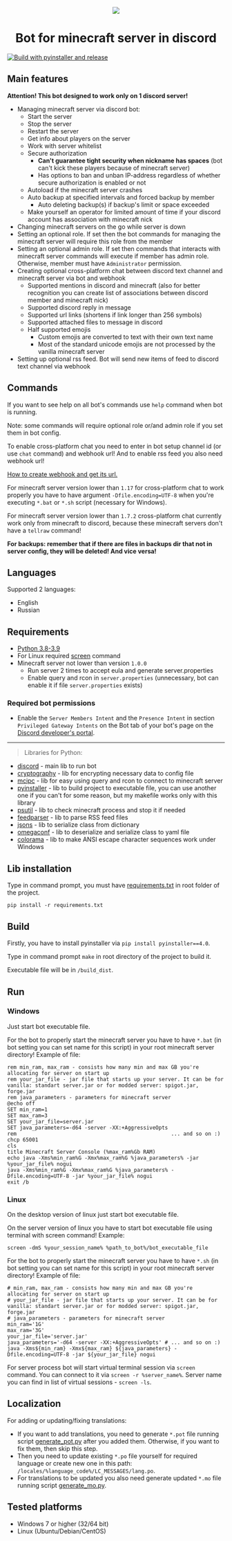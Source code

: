 <p align="center">
   <img src="images/bot.ico">
</p>

<h1 align="center">
   Bot for minecraft server in discord
</h1>

[![Build with pyinstaller and release](https://github.com/Druzai/Bot_Mc_discord/actions/workflows/pyinstaller_build.yml/badge.svg?branch=master)](https://github.com/Druzai/Bot_Mc_discord/actions/workflows/pyinstaller_build.yml)

## Main features

**Attention! This bot designed to work only on 1 discord server!**

* Managing minecraft server via discord bot:
    * Start the server
    * Stop the server
    * Restart the server
    * Get info about players on the server
    * Work with server whitelist
    * Secure authorization
        * **Can't guarantee tight security when nickname has spaces** (bot can't kick these players because of minecraft
          server)
        * Has options to ban and unban IP-address regardless of whether secure authorization is enabled or not
    * Autoload if the minecraft server crashes
    * Auto backup at specified intervals and forced backup by member
        * Auto deleting backup(s) if backup's limit or space exceeded
    * Make yourself an operator for limited amount of time if your discord account has association with minecraft nick
* Changing minecraft servers on the go while server is down
* Setting an optional role. If set then the bot commands for managing the minecraft server will require this role from
  the member
* Setting an optional admin role. If set then commands that interacts with minecraft server commands will execute if
  member has admin role. Otherwise, member must have `Administrator` permission.
* Creating optional cross-platform chat between discord text channel and minecraft server via bot and webhook
    * Supported mentions in discord and minecraft (also for better recognition you can create list of associations
      between discord member and minecraft nick)
    * Supported discord reply in message
    * Supported url links (shortens if link longer than 256 symbols)
    * Supported attached files to message in discord
    * Half supported emojis
        * Custom emojis are converted to text with their own text name
        * Most of the standard unicode emojis are not processed by the vanilla minecraft server
* Setting up optional rss feed. Bot will send new items of feed to discord text channel via webhook

## Commands

If you want to see help on all bot's commands use `help` command when bot is running.

Note: some commands will require optional role or/and admin role if you set them in bot config.

To enable cross-platform chat you need to enter in bot setup channel id (or use `chat` command) and webhook url!
And to enable rss feed you also need webhook url!

[How to create webhook and get its url.](https://github.com/Akizo96/de.isekaidev.discord.wbbBridge/wiki/How-to-get-Webhook-ID-&-Token)

For minecraft server version lower than `1.17` for cross-platform chat to work properly you have to have
argument `-Dfile.encoding=UTF-8` when you're executing `*.bat` or `*.sh` script (necessary for Windows).

For minecraft server version lower than `1.7.2` cross-platform chat currently work only from minecraft to discord,
because these minecraft servers don't have a `tellraw` command!

**For backups: remember that if there are files in backups dir that not in server config, they will be deleted! And vice
versa!**

## Languages

Supported 2 languages:

* English
* Russian

## Requirements

* [Python 3.8-3.9](https://www.python.org/downloads/)
* For Linux required [screen](https://linuxize.com/post/how-to-use-linux-screen/) command
* Minecraft server not lower than version `1.0.0`
    * Run server 2 times to accept eula and generate server.properties
    * Enable query and rcon in `server.properties` (unnecessary, bot can enable it if file `server.properties` exists)

### Required bot permissions

* Enable the `Server Members Intent` and the `Presence Intent` in section `Privileged Gateway Intents` on the Bot tab of
  your bot's page on the [Discord developer's portal](https://discord.com/developers/applications).

____________
> Libraries for Python:

* [discord](https://github.com/Rapptz/discord.py) - main lib to run bot
* [cryptography](https://github.com/pyca/cryptography) - lib for encrypting necessary data to config file
* [mcipc](https://github.com/conqp/mcipc) - lib for easy using query and rcon to connect to minecraft server
* [pyinstaller](https://github.com/pyinstaller/pyinstaller) - lib to build project to executable file, you can use
  another one if you can't for some reason, but my makefile works only with this library
* [psutil](https://github.com/giampaolo/psutil) - lib to check minecraft process and stop it if needed
* [feedparser](https://github.com/kurtmckee/feedparser) - lib to parse RSS feed files
* [jsons](https://github.com/ramonhagenaars/jsons) - lib to serialize class from dictionary
* [omegaconf](https://github.com/omry/omegaconf) - lib to deserialize and serialize class to yaml file
* [colorama](https://github.com/tartley/colorama) - lib to make ANSI escape character sequences work under Windows

## Lib installation

Type in command prompt, you must have [requirements.txt](requirements.txt) in root folder of the project.

```
pip install -r requirements.txt
```

## Build

Firstly, you have to install pyinstaller via `pip install pyinstaller==4.0`.

Type in command prompt `make` in root directory of the project to build it.

Executable file will be in `/build_dist`.

## Run

### Windows

Just start bot executable file.

For the bot to properly start the minecraft server you have to have `*.bat` (in bot setting you can set name for this
script) in your root minecraft server directory! Example of file:

```batch
rem min_ram, max_ram - consists how many min and max GB you're allocating for server on start up
rem your_jar_file - jar file that starts up your server. It can be for vanilla: standart server.jar or for modded server: spigot.jar, forge.jar
rem java_parameters - parameters for minecraft server
@echo off
SET min_ram=1
SET max_ram=3
SET your_jar_file=server.jar
SET java_parameters=-d64 -server -XX:+AggressiveOpts
rem                                                  ... and so on :)
chcp 65001
cls
title Minecraft Server Console (%max_ram%Gb RAM)
echo java -Xms%min_ram%G -Xmx%max_ram%G %java_parameters% -jar %your_jar_file% nogui
java -Xms%min_ram%G -Xmx%max_ram%G %java_parameters% -Dfile.encoding=UTF-8 -jar %your_jar_file% nogui
exit /b
```

### Linux

On the desktop version of linux just start bot executable file.

On the server version of linux you have to start bot executable file using terminal with screen command! Example:

```
screen -dmS %your_session_name% %path_to_bot%/bot_executable_file
```

For the bot to properly start the minecraft server you have to have `*.sh` (in bot setting you can set name for this
script) in your root minecraft server directory! Example of file:

```shell
# min_ram, max_ram - consists how many min and max GB you're allocating for server on start up
# your_jar_file - jar file that starts up your server. It can be for vanilla: standart server.jar or for modded server: spigot.jar, forge.jar
# java_parameters - parameters for minecraft server
min_ram='1G'
max_ram='3G'
your_jar_file='server.jar'
java_parameters='-d64 -server -XX:+AggressiveOpts' # ... and so on :)
java -Xms${min_ram} -Xmx${max_ram} ${java_parameters} -Dfile.encoding=UTF-8 -jar ${your_jar_file} nogui
```

For server process bot will start virtual terminal session via `screen` command. You can connect to it
via `screen -r %server_name%`. Server name you can find in list of virtual sessions - `screen -ls`.

## Localization

For adding or updating/fixing translations:

* If you want to add translations, you need to generate `*.pot` file running
  script [generate_pot.py](locales/generate_pot.py) after you added them. Otherwise, if you want to fix them, then skip
  this step.
* Then you need to update existing `*.po` file yourself for required language or create new one in this
  path: `/locales/%language_code%/LC_MESSAGES/lang.po`.
* For translations to be updated you also need generate updated `*.mo` file running
  script [generate_mo.py](locales/generate_mo.py).

## Tested platforms

* Windows 7 or higher (32/64 bit)
* Linux (Ubuntu/Debian/CentOS)
